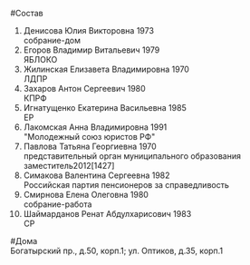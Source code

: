 #Состав  
1. Денисова Юлия Викторовна 1973  
    собрание-дом  
2. Егоров Владимир Витальевич 1979  
    ЯБЛОКО  
3. Жилинская Елизавета Владимировна 1970  
    ЛДПР  
4. Захаров Антон Сергеевич 1980  
    КПРФ  
5. Игнатущенко Екатерина Васильевна 1985  
    ЕР  
6. Лакомская Анна Владимировна 1991  
    "Молодежный союз юристов РФ"  
7. Павлова Татьяна Георгиевна 1970  
    представительный орган муниципального образования  
    заместитель2012[1427]  
8. Симакова Валентина Сергеевна 1982  
    Российская партия пенсионеров за справедливость  
9. Смирнова Елена Олеговна 1980  
    собрание-работа  
10. Шаймарданов Ренат Абдулхарисович 1983  
    СР  
  
#Дома  
Богатырский пр., д.50, корп.1;  ул. Оптиков, д.35, корп.1  
  
